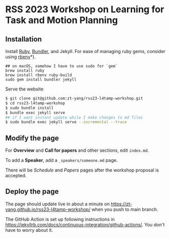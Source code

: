 # RSS 2023 Workshop on Learning for Task and Motion Planning

## Installation

Install [Ruby](https://www.ruby-lang.org/en/downloads/), [Bundler](https://bundler.io/), and Jekyll. For ease of managing ruby gems, consider using [rbenv](https://github.com/rbenv/rbenv)*).

```
## on macOS, somehow I have to use sudo for `gem`
brew install ruby
brew install rbenv ruby-build
sudo gem install bundler jekyll
```

Serve the website

```bash
$ git clone git@github.com:zt-yang/rss23-l4tamp-workshop.git
$ cd rss23-l4tamp-workshop
$ sudo bundle install
$ bundle exec jekyll serve
## if I want instant update while I make changes to md files
$ sudo bundle exec jekyll serve --incremental --trace
```

## Modify the page

For **Overview** and **Call for papers** and other sections, edit `index.md`.

To add a **Speaker**, add a `_speakers/someone.md` page.

There will be *Schedule* and *Papers* pages after the workshop proposal is accepted.

## Deploy the page

The page should update live in about a minute on https://zt-yang.github.io/rss23-l4tamp-workshop/ when you push to main branch. 

The GitHub Action is set up following instructions in https://jekyllrb.com/docs/continuous-integration/github-actions/. You don't have to worry about it.
